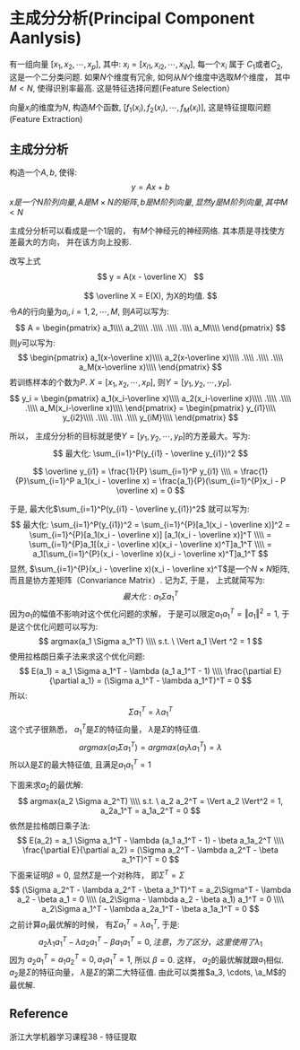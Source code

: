 # 主成分分析(Principal Component Aanlysis)

有一组向量 $[x_1, x_2, \cdots, x_p]$, 其中:
$x_i = [ x_{i1}, x_{i2}, \cdots, x_{iN} ]$, 
每一个$x_i$ 属于 $C_1$或者$C_2$, 
这是一个二分类问题.
如果$N$个维度有冗余,  如何从$N$个维度中选取$M$个维度， 其中$M < N$, 使得识别率最高. 这是特征选择问题(Feature Selection）

向量$x_i$的维度为$N$, 构造$M$个函数, $[f_1(x_i), f_2(x_i), \cdots, f_M(x_i)]$, 这是特征提取问题(Feature Extraction)

## 主成分分析
构造一个$A, b$, 使得:
$$
y = Ax + b
$$
$x是一个N阶列向量, A是M \times N的矩阵, b是M阶列向量, 显然y是M阶列向量, 其中 M < N$

主成分分析可以看成是一个1层的， 有$M$个神经元的神经网络. 其本质是寻找使方差最大的方向， 并在该方向上投影.

改写上式
$$
y = A(x - \overline X）
$$

$$
\overline X = E(X), 为X的均值.
$$
令$A$的行向量为$a_i, i = 1, 2, \cdots, M$, 则$A$可以写为:
$$
A = 
\begin{pmatrix}
a_1\\\\
a_2\\\\
.\\\\
.\\\\
.\\\\
a_M\\\\
\end{pmatrix}
$$
则$y$可以写为:
$$
\begin{pmatrix}
a_1(x-\overline x)\\\\
a_2(x-\overline x)\\\\
.\\\\
.\\\\
.\\\\
a_M(x-\overline x)\\\\
\end{pmatrix}
$$
若训练样本的个数为$P$.  $X = [x_1, x_2, \cdots, x_P]$, 则$Y = [y_1, y_2, \cdots, y_P]$.
$$
y_i = 
\begin{pmatrix}
a_1(x_i-\overline x)\\\\
a_2(x_i-\overline x)\\\\
.\\\\
.\\\\
.\\\\
a_M(x_i-\overline x)\\\\
\end{pmatrix} = 
\begin{pmatrix}
y_{i1}\\\\
y_{i2}\\\\
.\\\\
.\\\\
.\\\\
y_{iM}\\\\
\end{pmatrix}
$$

所以， 主成分分析的目标就是使$Y=[y_1, y_2, \cdots, y_P]$的方差最大。写为:
$$
最大化: \sum_{i=1}^P(y_{i1} - \overline y_{i1})^2
$$

$$
\overline y_{i1} = \frac{1}{P} \sum_{i=1}^P y_{i1} \\\\
= \frac{1}{P}\sum_{i=1}^P a_1(x_i - \overline x) = \frac{a_1}{P}(\sum_{i=1}^{P}x_i - P \overline x) = 0
$$

于是, 最大化$\sum_{i=1}^P(y_{i1} - \overline y_{i1})^2$ 就可以写为:
$$
最大化: \sum_{i=1}^P(y_{i1})^2 = \sum_{i=1}^{P}[a_1(x_i - \overline x)]^2  = \sum_{i=1}^{P}[a_1(x_i - \overline x)] [a_1(x_i - \overline x)]^T \\\\
= \sum_{i=1}^{P}a_1[(x_i - \overline x)(x_i - \overline x)^T]a_1^T \\\\
= a_1[\sum_{i=1}^{P}(x_i - \overline x)(x_i - \overline x)^T]a_1^T
$$
显然, $\sum_{i=1}^{P}(x_i - \overline x)(x_i - \overline x)^T$是一个$N \times N$矩阵, 而且是协方差矩阵（Convariance Matrix）. 记为$\Sigma$, 于是， 上式就简写为:
$$
最大化: a_1 \Sigma a_1^T
$$
因为$a_1$的幅值不影响对这个优化问题的求解，  于是可以限定$a_1a_1^T = \Vert a_1 \Vert ^2 = 1$,  于是这个优化问题可以写为:
$$
argmax(a_1 \Sigma a_1^T) \\\\
s.t.  \  \Vert a_1 \Vert ^2 = 1
$$
使用拉格朗日乘子法来求这个优化问题:
$$
E(a_1) = a_1 \Sigma a_1^T - \lambda (a_1 a_1^T - 1) \\\\
\frac{\partial E}{\partial a_1} = (\Sigma a_1^T - \lambda a_1^T)^T = 0
$$
所以:
$$
\Sigma a_1^T = \lambda a_1^T
$$
这个式子很熟悉， $a_1^T$是$\Sigma$的特征向量， $\lambda$是$\Sigma$的特征值.
$$
argmax(a_1 \Sigma a_1^T) = argmax(a_1 \lambda a_1^T) = \lambda
$$
所以$\lambda$是$\Sigma$的最大特征值, 且满足$a_1 a_1^T = 1$

下面来求$a_2$的最优解:
$$
argmax(a_2 \Sigma a_2^T) \\\\
s.t. \ a_2 a_2^T = \Vert a_2 \Vert^2 = 1,  a_2a_1^T = a_1a_2^T = 0
$$
依然是拉格朗日乘子法:
$$
E(a_2) = a_1 \Sigma a_1^T - \lambda (a_1 a_1^T - 1) - \beta a_1a_2^T \\\\
\frac{\partial E}{\partial a_2} = (\Sigma a_2^T - \lambda a_2^T - \beta a_1^T)^T = 0
$$
下面来证明$\beta = 0$, 显然$\Sigma$是一个对称阵， 即$\Sigma^T = \Sigma$
$$
 (\Sigma a_2^T - \lambda a_2^T - \beta a_1^T)^T = a_2\Sigma^T - \lambda a_2 - \beta a_1 = 0 \\\\
 (a_2\Sigma - \lambda a_2 - \beta a_1) a_1^T = 0 \\\\
 a_2\Sigma a_1^T - \lambda a_2a_1^T - \beta a_1a_1^T = 0
$$
之前计算$a_1$最优解的时候， 有$\Sigma a_1^T = \lambda a_1^T$, 于是:
$$
a_2 \lambda_1 a_1^T - \lambda a_2a_1^T - \beta a_1a_1^T = 0, 注意，为了区分， 这里使用了\lambda_1
$$
因为 $a_2a_1^T = a_1a_2^T = 0, a_1a_1^T = 1$, 所以 $\beta = 0$.  这样， $a_2$的最优解就跟$a_1$相似.
$a_2$是$\Sigma$的特征向量， $\lambda$是$\Sigma$的第二大特征值.  由此可以类推$a_3, \cdots, \a_M$的最优解.



## Reference
浙江大学机器学习课程38 - 特征提取
